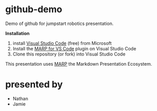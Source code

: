 # github-demo
Demo of github for jumpstart robotics presentation.

**Installation**

1) install [Visual Studio Code](https://code.visualstudio.com/Download) (free) from Microsoft
2) Install the [MARP for VS Code](https://marketplace.visualstudio.com/items?itemName=marp-team.marp-vscode) plugin on Visual Studio Code
3) Clone this repository (or fork) into Visual Studio Code

This presentation uses [MARP](https://marp.app) the Markdown Presentation Ecosystem.

# presented by

* Nathan
* Jamie
